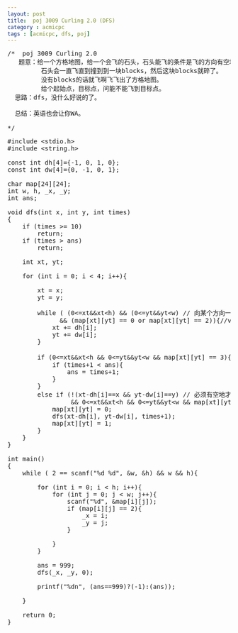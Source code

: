 ```yaml
---
layout: post
title:  poj 3009 Curling 2.0 (DFS)
category : acmicpc
tags : [acmicpc, dfs, poj]
---
```


<pre>/*  poj 3009 Curling 2.0    
   题意：给一个方格地图，给一个会飞的石头，石头能飞的条件是飞的方向有空地。    
         石头会一直飞直到撞到到一块blocks，然后这块blocks就碎了。    
         没有blocks的话就飞啊飞飞出了方格地图。    
         给个起始点，目标点，问能不能飞到目标点。    
  思路：dfs，没什么好说的了。    
    
  总结：英语也会让你WA。    
    
*/</pre>    
<!--more-->    
<pre>#include &lt;stdio.h&gt;    
#include &lt;string.h&gt;    
    
const int dh[4]={-1, 0, 1, 0};    
const int dw[4]={0, -1, 0, 1};    
    
char map[24][24];    
int w, h, _x, _y;    
int ans;    
    
void dfs(int x, int y, int times)    
{      
    if (times &gt;= 10)    
        return;    
    if (times &gt; ans)    
        return;    
    
    int xt, yt;    
    
    for (int i = 0; i &lt; 4; i++){    
    
        xt = x;    
        yt = y;    
    
        while ( (0&lt;=xt&amp;&amp;xt&lt;h) &amp;&amp; (0&lt;=yt&amp;&amp;yt&lt;w) // 向某个方向一直飞啊飞~    
              &amp;&amp; (map[xt][yt] == 0 or map[xt][yt] == 2)){//vacant square or start    
            xt += dh[i];    
            yt += dw[i];    
        }    
    
        if (0&lt;=xt&amp;&amp;xt&lt;h &amp;&amp; 0&lt;=yt&amp;&amp;yt&lt;w &amp;&amp; map[xt][yt] == 3){ // 飞过(到)目标了               
            if (times+1 &lt; ans){    
                ans = times+1;    
            }    
        }    
        else if (!(xt-dh[i]==x &amp;&amp; yt-dw[i]==y) // 必须有空地才能飞啊,待在原地不算啊    
                 &amp;&amp; 0&lt;=xt&amp;&amp;xt&lt;h &amp;&amp; 0&lt;=yt&amp;&amp;yt&lt;w &amp;&amp; map[xt][yt] == 1){ // blocks                
            map[xt][yt] = 0;                
            dfs(xt-dh[i], yt-dw[i], times+1);                
            map[xt][yt] = 1;    
        }    
    }    
}    
    
int main()    
{    
    while ( 2 == scanf("%d %d", &amp;w, &amp;h) &amp;&amp; w &amp;&amp; h){    
    
        for (int i = 0; i &lt; h; i++){    
            for (int j = 0; j &lt; w; j++){    
                scanf("%d", &amp;map[i][j]);                    
                if (map[i][j] == 2){    
                    _x = i;    
                    _y = j;    
                }    
    
            }    
        }    
    
        ans = 999;    
        dfs(_x, _y, 0);    
    
        printf("%dn", (ans==999)?(-1):(ans));    
    
    }    
    
    return 0;    
}</pre>